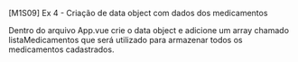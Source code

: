 [M1S09] Ex 4 - Criação de data object com dados dos medicamentos

Dentro do arquivo App.vue crie o data object e adicione um array chamado listaMedicamentos que será utilizado para armazenar todos os medicamentos cadastrados.
